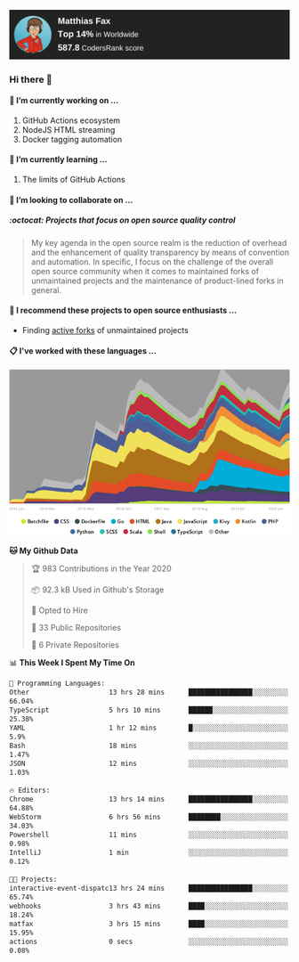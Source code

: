 [![Codersrank](assets/img/badge.png)](https://profile.codersrank.io/user/matfax)

### Hi there 👋

#### 🔭 I’m currently working on ...

1. GitHub Actions ecosystem
1. NodeJS HTML streaming
1. Docker tagging automation

#### 🌱 I’m currently learning ...

1. The limits of GitHub Actions

#### 👯 I’m looking to collaborate on ...

##### :octocat: Projects that focus on open source quality control
> My key agenda in the open source realm is the reduction of overhead and the enhancement of quality transparency by means of convention and automation. In specific, I focus on the challenge of the overall open source community when it comes to maintained forks of unmaintained projects and the maintenance of product-lined forks in general.

#### :rocket: I recommend these projects to open source enthusiasts ...

* Finding [active forks](https://github.com/techgaun/active-forks) of unmaintained projects

#### :clipboard: I've worked with these languages ...

[![Codersrank](assets/img/languages.png)](https://profile.codersrank.io/user/matfax)

<!--START_SECTION:waka-->
**🐱 My Github Data** 

> 🏆 983 Contributions in the Year 2020
 > 
> 📦 92.3 kB Used in Github's Storage 
 > 
> 💼 Opted to Hire
 > 
> 📜 33 Public Repositories
 > 
> 🔑 6 Private Repositories 

📊 **This Week I Spent My Time On** 

```text
💬 Programming Languages: 
Other                    13 hrs 28 mins      ████████████████░░░░░░░░░   66.04% 
TypeScript               5 hrs 10 mins       ██████░░░░░░░░░░░░░░░░░░░   25.38% 
YAML                     1 hr 12 mins        █░░░░░░░░░░░░░░░░░░░░░░░░   5.9% 
Bash                     18 mins             ░░░░░░░░░░░░░░░░░░░░░░░░░   1.47% 
JSON                     12 mins             ░░░░░░░░░░░░░░░░░░░░░░░░░   1.03%

🔥 Editors: 
Chrome                   13 hrs 14 mins      ████████████████░░░░░░░░░   64.88% 
WebStorm                 6 hrs 56 mins       ████████░░░░░░░░░░░░░░░░░   34.03% 
Powershell               11 mins             ░░░░░░░░░░░░░░░░░░░░░░░░░   0.98% 
IntelliJ                 1 min               ░░░░░░░░░░░░░░░░░░░░░░░░░   0.12%

🐱‍💻 Projects: 
interactive-event-dispatc13 hrs 24 mins      ████████████████░░░░░░░░░   65.74% 
webhooks                 3 hrs 43 mins       ████░░░░░░░░░░░░░░░░░░░░░   18.24% 
matfax                   3 hrs 15 mins       ████░░░░░░░░░░░░░░░░░░░░░   15.95% 
actions                  0 secs              ░░░░░░░░░░░░░░░░░░░░░░░░░   0.08%

```


<!--END_SECTION:waka-->

<!--
**matfax/matfax** is a ✨ _special_ ✨ repository because its `README.md` (this file) appears on your GitHub profile.

Here are some ideas to get you started:

- 🔭 I’m currently working on ...
- 🌱 I’m currently learning ...
- 👯 I’m looking to collaborate on ...
- 🤔 I’m looking for help with ...
- 💬 Ask me about ...
- 📫 How to reach me: ...
- 😄 Pronouns: ...
- ⚡ Fun fact: ...
-->
